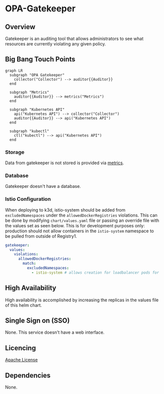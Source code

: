 # OPA-Gatekeeper

## Overview

Gatekeeper is an auditing tool that allows administrators to see what resources are currently violating any given policy.

## Big Bang Touch Points

```mermaid
graph LR
  subgraph "OPA Gatekeeper"
    collector("Collector") --> auditor{{Auditor}}
  end      

  subgraph "Metrics"
    auditor{{Auditor}} --> metrics("Metrics")
  end

  subgraph "Kubernetes API"
    api("Kubernetes API") --> collector("Collector")
    auditor{{Auditor}} --> api("Kubernetes API")
  end

  subgraph "kubectl"
    ctl("kubectl") --> api("Kubernetes API")
  end

```

### Storage

Data from gatekeeper is not stored is provided via [metrics](https://open-policy-agent.github.io/gatekeeper/website/docs/metrics/).

### Database

Gatekeeper doesn't have a database.

### Istio Configuration

When deploying to k3d, istio-system should be added from `excludedNamespaces` under the `allowedDockerRegistries` violations. This can be done by modifying `chart/values.yaml` file or passing an override file with the values set as seen below. This is for development purposes only: production should not allow containers in the `istio-system` namespace to be pulled from outside of Registry1. 

```yaml
gatekeeper:
  values:
    violations:
      allowedDockerRegistries:
        match:
          excludedNamespaces: 
            - istio-system # allows creation for loadbalancer pods for various ports and various vendor loadbalancers
```

## High Availability

High availability is accomplished by increasing the replicas in the values file of this helm chart.

## Single Sign on (SSO)

None. This service doesn't have a web interface.

## Licencing

[Apache License](https://github.com/open-policy-agent/gatekeeper/blob/master/LICENSE)

## Dependencies

None.
